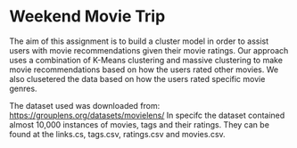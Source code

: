 # Weekend Movie Trip

The aim of this assignment is to build a cluster model in order to assist users with movie recommendations given their movie ratings. Our approach uses a combination of K-Means clustering and massive clustering to make movie recommendations based on how the users rated other movies. We also clusetered the data based on how the users rated specific movie genres.

The dataset used was downloaded from: https://grouplens.org/datasets/movielens/
In specifc the dataset contained almost 10,000 instances of movies, tags and their ratings. They can be found at the links.cs, tags.csv, ratings.csv and movies.csv.
